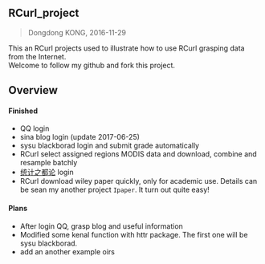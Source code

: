 ## RCurl_project
> Dongdong KONG, 2016-11-29   

This an RCurl projects used to illustrate how to use RCurl grasping data from the Internet.  
Welcome to follow my github and fork this project. 

Overview
-------

#### Finished 
- QQ login
- sina blog login (update 2017-06-25)
- sysu blackborad login and submit grade automatically
- RCurl select assigned regions MODIS data and download, combine and resample batchly
- [统计之都论](http://cos.name/cn/) login
- RCurl download wiley paper quickly, only for academic use. Details can be sean my another project `Ipaper`. 
It turn out quite easy!

#### Plans
- After login QQ, grasp blog and useful information
- Modified some kenal function with httr package. The first one will be sysu blackborad.
- add an another example oirs
